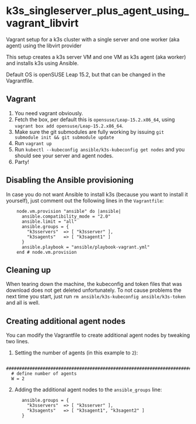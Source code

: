 # k3s_singleserver_plus_agent_using_vagrant_libvirt

Vagrant setup for a k3s cluster with a single server and one worker (aka agent) using the libvirt provider

This setup creates a k3s server VM and one VM as k3s agent (aka worker) and installs k3s using Ansible.

Default OS is openSUSE Leap 15.2, but that can be changed in the Vagrantfile.

## Vagrant

1. You need vagrant obviously.
2. Fetch the box, per default this is `opensuse/Leap-15.2.x86_64`, using `vagrant box add opensuse/Leap-15.2.x86_64`.
3. Make sure the git submodules are fully working by issuing `git submodule init && git submodule update`
4. Run `vagrant up`
5. Run `kubectl --kubeconfig ansible/k3s-kubeconfig get nodes` and you should see your server and agent nodes.
6. Party!

## Disabling the Ansible provisioning

In case you do not want Ansible to install k3s (because you want to install it yourself), just comment out the following lines in the `Vagrantfile`:
```
    node.vm.provision "ansible" do |ansible|
      ansible.compatibility_mode = "2.0"
      ansible.limit = "all"
      ansible.groups = {
        "k3sservers"  => [ "k3sserver" ],
        "k3sagents"   => [ "k3sagent1" ]
      }
      ansible.playbook = "ansible/playbook-vagrant.yml"
    end # node.vm.provision
```

## Cleaning up

When tearing down the machine, the kubeconfig and token files that was download does not get deleted unfortunately.
To not cause problems the next time you start, just run `rm ansible/k3s-kubeconfig ansible/k3s-token` and all is well.

## Creating additional agent nodes

You can modify the Vagrantfile to create additional agent nodes by tweaking two lines.

1. Setting the number of agents (in this example to `2`):

```
  ###################################################################################
  # define number of agents
  W = 2
```

2. Adding the additional agent nodes to the `ansible_groups` line:
```
      ansible.groups = {
        "k3sservers"  => [ "k3sserver" ],
        "k3sagents"   => [ "k3sagent1", "k3sagent2" ]
      }
```
